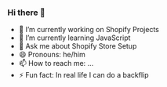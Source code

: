 ### Hi there 👋


- 🔭 I’m currently working on Shopify Projects
- 🌱 I’m currently learning JavaScript
- 💬 Ask me about Shopify Store Setup
- 😄 Pronouns: he/him
- 📫 How to reach me: ...
- ⚡ Fun fact: In real life I can do a backflip

